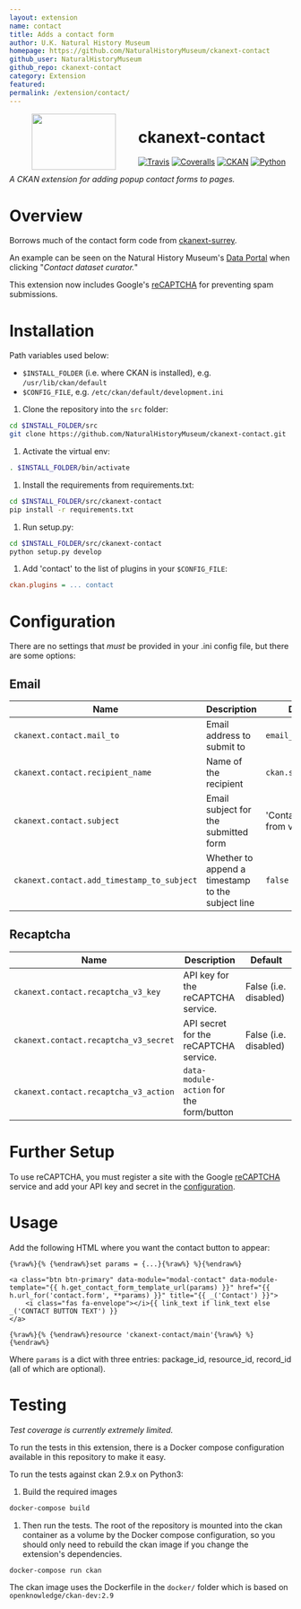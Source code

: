 ```yaml
---
layout: extension
name: contact
title: Adds a contact form
author: U.K. Natural History Museum
homepage: https://github.com/NaturalHistoryMuseum/ckanext-contact
github_user: NaturalHistoryMuseum
github_repo: ckanext-contact
category: Extension
featured: 
permalink: /extension/contact/
---
```



<img src=".github/nhm-logo.svg" align="left" width="150px" height="100px" hspace="40"/>

ckanext-contact
===============

[![Travis](https://img.shields.io/travis/NaturalHistoryMuseum/ckanext-contact/master.svg?style=flat-square)](https://travis-ci.org/NaturalHistoryMuseum/ckanext-contact)
[![Coveralls](https://img.shields.io/coveralls/github/NaturalHistoryMuseum/ckanext-contact/master.svg?style=flat-square)](https://coveralls.io/github/NaturalHistoryMuseum/ckanext-contact)
[![CKAN](https://img.shields.io/badge/ckan-2.9.1-orange.svg?style=flat-square)](https://github.com/ckan/ckan)
[![Python](https://img.shields.io/badge/python-3.6%20%7C%203.7%20%7C%203.8-blue.svg?style=flat-square)](https://www.python.org/)

*A CKAN extension for adding popup contact forms to pages.*

Overview
========

Borrows much of the contact form code from
[ckanext-surrey](https://github.com/CityofSurrey/ckanext-surrey).

An example can be seen on the Natural History Museum's [Data
Portal](https://data.nhm.ac.uk) when clicking "*Contact dataset
curator.*"

This extension now includes Google's
[reCAPTCHA](https://www.google.com/recaptcha) for preventing spam
submissions.

Installation
============

Path variables used below:

-   `$INSTALL_FOLDER` (i.e. where CKAN is installed), e.g.
    `/usr/lib/ckan/default`
-   `$CONFIG_FILE`, e.g. `/etc/ckan/default/development.ini`

1.  Clone the repository into the `src` folder:

``` bash
cd $INSTALL_FOLDER/src
git clone https://github.com/NaturalHistoryMuseum/ckanext-contact.git
```

1.  Activate the virtual env:

``` bash
. $INSTALL_FOLDER/bin/activate
```

1.  Install the requirements from requirements.txt:

``` bash
cd $INSTALL_FOLDER/src/ckanext-contact
pip install -r requirements.txt
```

1.  Run setup.py:

``` bash
cd $INSTALL_FOLDER/src/ckanext-contact
python setup.py develop
```

1.  Add 'contact' to the list of plugins in your `$CONFIG_FILE`:

``` ini
ckan.plugins = ... contact
```

Configuration
=============

There are no settings that *must* be provided in your .ini config file,
but there are some options:

Email
-----

<table>
<colgroup>
<col style="width: 33%" />
<col style="width: 33%" />
<col style="width: 33%" />
</colgroup>
<thead>
<tr class="header">
<th>Name</th>
<th>Description</th>
<th>Default</th>
</tr>
</thead>
<tbody>
<tr class="odd">
<td><code>ckanext.contact.mail_to</code></td>
<td>Email address to submit to</td>
<td><code>email_to</code></td>
</tr>
<tr class="even">
<td><code>ckanext.contact.recipient_name</code></td>
<td>Name of the recipient</td>
<td><code>ckan.site_title</code></td>
</tr>
<tr class="odd">
<td><code>ckanext.contact.subject</code></td>
<td>Email subject for the submitted form</td>
<td>'Contact/Question from visitor'</td>
</tr>
<tr class="even">
<td><code>ckanext.contact.add_timestamp_to_subject</code></td>
<td>Whether to append a timestamp to the subject line</td>
<td><code>false</code></td>
</tr>
</tbody>
</table>

Recaptcha
---------

<table>
<colgroup>
<col style="width: 33%" />
<col style="width: 33%" />
<col style="width: 33%" />
</colgroup>
<thead>
<tr class="header">
<th>Name</th>
<th>Description</th>
<th>Default</th>
</tr>
</thead>
<tbody>
<tr class="odd">
<td><code>ckanext.contact.recaptcha_v3_key</code></td>
<td>API key for the reCAPTCHA service.</td>
<td>False (i.e. disabled)</td>
</tr>
<tr class="even">
<td><code>ckanext.contact.recaptcha_v3_secret</code></td>
<td>API secret for the reCAPTCHA service.</td>
<td>False (i.e. disabled)</td>
</tr>
<tr class="odd">
<td><code>ckanext.contact.recaptcha_v3_action</code></td>
<td><code>data-module-action</code> for the form/button</td>
<td></td>
</tr>
</tbody>
</table>

Further Setup
=============

To use reCAPTCHA, you must register a site with the Google
[reCAPTCHA](https://www.google.com/recaptcha) service and add your API
key and secret in the [configuration](#configuration).

Usage
=====

Add the following HTML where you want the contact button to appear:

``` html+jinja
{%raw%}{% {%endraw%}set params = {...}{%raw%} %}{%endraw%}

<a class="btn btn-primary" data-module="modal-contact" data-module-template="{{ h.get_contact_form_template_url(params) }}" href="{{ h.url_for('contact.form', **params) }}" title="{{ _('Contact') }}">
    <i class="fas fa-envelope"></i>{{ link_text if link_text else _('CONTACT BUTTON TEXT') }}
</a>

{%raw%}{% {%endraw%}resource 'ckanext-contact/main'{%raw%} %}{%endraw%}
```

Where `params` is a dict with three entries: package\_id, resource\_id,
record\_id (all of which are optional).

Testing
=======

*Test coverage is currently extremely limited.*

To run the tests in this extension, there is a Docker compose
configuration available in this repository to make it easy.

To run the tests against ckan 2.9.x on Python3:

1.  Build the required images

``` bash
docker-compose build
```

1.  Then run the tests. The root of the repository is mounted into the
    ckan container as a volume by the Docker compose configuration, so
    you should only need to rebuild the ckan image if you change the
    extension's dependencies.

``` bash
docker-compose run ckan
```

The ckan image uses the Dockerfile in the `docker/` folder which is
based on `openknowledge/ckan-dev:2.9`

